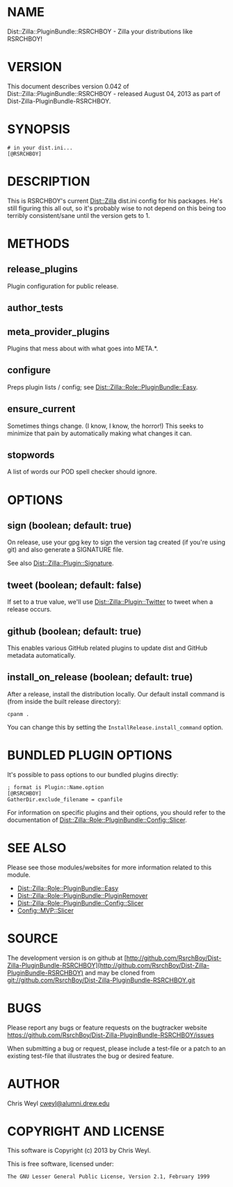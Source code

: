 # NAME

Dist::Zilla::PluginBundle::RSRCHBOY - Zilla your distributions like RSRCHBOY!

# VERSION

This document describes version 0.042 of Dist::Zilla::PluginBundle::RSRCHBOY - released August 04, 2013 as part of Dist-Zilla-PluginBundle-RSRCHBOY.

# SYNOPSIS

    # in your dist.ini...
    [@RSRCHBOY]

# DESCRIPTION

This is RSRCHBOY's current [Dist::Zilla](http://search.cpan.org/perldoc?Dist::Zilla) dist.ini config for his packages.
He's still figuring this all out, so it's probably wise to not depend on
this being too terribly consistent/sane until the version gets to 1.

# METHODS

## release\_plugins

Plugin configuration for public release.

## author\_tests

## meta\_provider\_plugins

Plugins that mess about with what goes into META.\*.

## configure

Preps plugin lists / config; see [Dist::Zilla::Role::PluginBundle::Easy](http://search.cpan.org/perldoc?Dist::Zilla::Role::PluginBundle::Easy).

## ensure\_current

Sometimes things change.  (I know, I know, the horror!)  This seeks to
minimize that pain by automatically making what changes it can.

## stopwords

A list of words our POD spell checker should ignore.

# OPTIONS

## sign (boolean; default: true)

On release, use your gpg key to sign the version tag created (if you're using
git) and also generate a SIGNATURE file.

See also [Dist::Zilla::Plugin::Signature](http://search.cpan.org/perldoc?Dist::Zilla::Plugin::Signature).

## tweet (boolean; default: false)

If set to a true value, we'll use [Dist::Zilla::Plugin::Twitter](http://search.cpan.org/perldoc?Dist::Zilla::Plugin::Twitter) to tweet
when a release occurs.

## github (boolean; default: true)

This enables various GitHub related plugins to update dist and GitHub metadata
automatically.

## install\_on\_release (boolean; default: true)

After a release, install the distribution locally. Our default install command
is (from inside the built release directory):

    cpanm .

You can change this by setting the `InstallRelease.install_command` option.

# BUNDLED PLUGIN OPTIONS

It's possible to pass options to our bundled plugins directly:

    ; format is Plugin::Name.option
    [@RSRCHBOY]
    GatherDir.exclude_filename = cpanfile

For information on specific plugins and their options, you should refer to the
documentation of [Dist::Zilla::Role::PluginBundle::Config::Slicer](http://search.cpan.org/perldoc?Dist::Zilla::Role::PluginBundle::Config::Slicer).

# SEE ALSO

Please see those modules/websites for more information related to this module.

- [Dist::Zilla::Role::PluginBundle::Easy](http://search.cpan.org/perldoc?Dist::Zilla::Role::PluginBundle::Easy)
- [Dist::Zilla::Role::PluginBundle::PluginRemover](http://search.cpan.org/perldoc?Dist::Zilla::Role::PluginBundle::PluginRemover)
- [Dist::Zilla::Role::PluginBundle::Config::Slicer](http://search.cpan.org/perldoc?Dist::Zilla::Role::PluginBundle::Config::Slicer)
- [Config::MVP::Slicer](http://search.cpan.org/perldoc?Config::MVP::Slicer)

# SOURCE

The development version is on github at [http://github.com/RsrchBoy/Dist-Zilla-PluginBundle-RSRCHBOY](http://github.com/RsrchBoy/Dist-Zilla-PluginBundle-RSRCHBOY)
and may be cloned from [git://github.com/RsrchBoy/Dist-Zilla-PluginBundle-RSRCHBOY.git](git://github.com/RsrchBoy/Dist-Zilla-PluginBundle-RSRCHBOY.git)

# BUGS

Please report any bugs or feature requests on the bugtracker website
https://github.com/RsrchBoy/Dist-Zilla-PluginBundle-RSRCHBOY/issues

When submitting a bug or request, please include a test-file or a
patch to an existing test-file that illustrates the bug or desired
feature.

# AUTHOR

Chris Weyl <cweyl@alumni.drew.edu>

# COPYRIGHT AND LICENSE

This software is Copyright (c) 2013 by Chris Weyl.

This is free software, licensed under:

    The GNU Lesser General Public License, Version 2.1, February 1999
